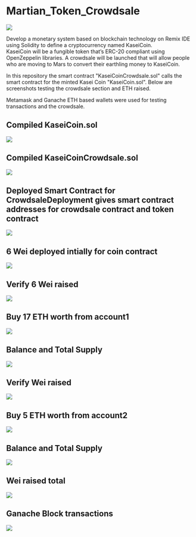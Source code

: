 # Martian_Token_Crowdsale

![](/Images/application-image.png)

Develop a monetary system based on blockchain technology on Remix IDE using Solidity to define a cryptocurrency named KaseiCoin.  
KaseiCoin will be a fungible token that’s ERC-20 compliant using OpenZeppelin libraries. 
A crowdsale will be launched that will allow people who are moving to Mars to convert their earthling money to KaseiCoin.

In this repository the smart contract "KaseiCoinCrowdsale.sol" calls the smart contract for the minted Kasei Coin "KaseiCoin.sol".
Below are screenshots testing the crowdsale section and ETH raised.

Metamask and Ganache ETH based wallets were used for testing transactions and the crowdsale.


## Compiled KaseiCoin.sol
![](/Evaluation_Evidence/1-compiled_Kcoin.png)

## Compiled KaseiCoinCrowdsale.sol
![](/Evaluation_Evidence/2-compiled_KcoinCrowdsale.png)

## Deployed Smart Contract for CrowdsaleDeployment gives smart contract addresses for crowdsale contract and token contract
![](/Evaluation_Evidence/3-CrwdslDep_transact2addys.png)

## 6 Wei deployed intially for coin contract
![](/Evaluation_Evidence/4-token_buyTokens2.png)

## Verify 6 Wei raised
![](/Evaluation_Evidence/5-WeiRaised.png)

## Buy 17 ETH worth from account1
![](/Evaluation_Evidence/6-BUY1a_metaM.png)

## Balance and Total Supply
![](/Evaluation_Evidence/8-Buy1ab_balance-totalsupply.png)

## Verify Wei raised
![](/Evaluation_Evidence/9-Buy1ab_weiRaised.png)

## Buy 5 ETH worth from account2
![](/Evaluation_Evidence/10-buy2metaM.png)

## Balance and Total Supply
![](/Evaluation_Evidence/11-totalSupply_afterBuy2acc2.png)

## Wei raised total
![](/Evaluation_Evidence/12-buy2balance.png)

## Ganache Block transactions
![](/Evaluation_Evidence/GanacheTX.png)












